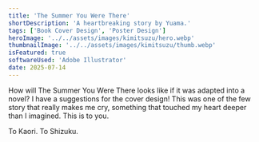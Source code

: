 ```yaml
---
title: 'The Summer You Were There'
shortDescription: 'A heartbreaking story by Yuama.'
tags: ['Book Cover Design', 'Poster Design']
heroImage: '../../assets/images/kimitsuzu/hero.webp'
thumbnailImage: '../../assets/images/kimitsuzu/thumb.webp'
isFeatured: true
softwareUsed: 'Adobe Illustrator'
date: 2025-07-14
---
```


How will The Summer You Were There looks like if it was adapted into a novel? I have a suggestions for the cover design! This was one of the few story that really makes me cry, something that touched my heart deeper than I imagined. This is to you.

To Kaori. To Shizuku.
